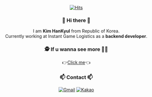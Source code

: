<div id='hits' align='center'>
  
[![Hits](https://hits.seeyoufarm.com/api/count/incr/badge.svg?url=https%3A%2F%2Fgithub.com%2FKimH4nKyul%2Fhit-counter&count_bg=%2379C83D&title_bg=%23000000&icon=checkmarx.svg&icon_color=%2379C83D&title=hits&edge_flat=false)](https://hits.seeyoufarm.com)
  
</div>

<div id='intro' align='center'>
  
### 👋 Hi there 👋
  
  I am <b>Kim HanKyul</b> from Republic of Korea.  
  Currently working at Instant Game Logistics as a <b>backend developer</b>.

### 🕵️‍ If u wanna see more 🕵️‍♂️  
  
  👉<a href="https://github.com/KimH4nKyul/KimH4nKyul/blob/main/MORE.md" target="_blank">Click me</a>👈
  
</div>

<div id='contact' align='center'>

### 📫 Contact 📫

[![Gmail](https://img.shields.io/badge/Gmail-d14836?style=flat-square&logo=Gmail&logoColor=white&link=mailto:alwayskim9305@gmail.com)](mailto:alwayskim9305@gmail.com)
[![Kakao](https://img.shields.io/badge/Kakao-FFCD00?style=flat-square&logo=Kakao&logoColor=black&link=mailto:alskim93@kakao.com)](mailto:alskim93@kakao.com)

</div>
  
<!--
**KimH4nKyul/KimH4nKyul** is a ✨ _special_ ✨ repository because its `README.md` (this file) appears on your GitHub profile.

Here are some ideas to get you started:

- 🔭 I’m currently working on ...
- 🌱 I’m currently learning ...
- 👯 I’m looking to collaborate on ...
- 🤔 I’m looking for help with ...
- 💬 Ask me about ...
- 📫 How to reach me: ...
- 😄 Pronouns: ...
- ⚡ Fun fact: ...
-->
